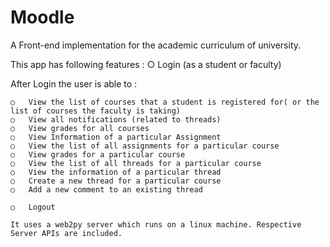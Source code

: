 # Moodle
A Front-end implementation for the academic curriculum of university.

This app has following features :
	○	Login (as a student or faculty) 
 
After Login the user is able to : 
 
	○	View the list of courses that a student is registered for( or the list of courses the faculty is taking) 
	○	View all notifications (related to threads) 
	○	View grades for all courses 
	○	View Information of a particular Assignment  
	○	View the list of all assignments for a particular course 
	○	View grades for a particular course 
	○	View the list of all threads for a particular course 
	○	View the information of a particular thread 
	○	Create a new thread for a particular course 
	○	Add a new comment to an existing thread 
 
	○	Logout 
	
	It uses a web2py server which runs on a linux machine. Respective Server APIs are included.
 
